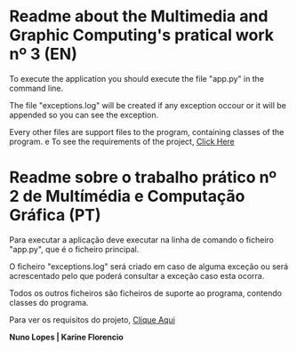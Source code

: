 # Readme about the Multimedia and Graphic Computing's pratical work nº 3 (EN)

To execute the application you should execute the file "app.py" in the command line.

The file "exceptions.log" will be created if any exception occour or it will be appended so you can see the exception.

Every other files are support files to the program, containing classes of the program.
e
To see the requirements of the project, [Click Here](https://trello.com/b/jiQjMHXh/mgc-tp3)

# Readme sobre o trabalho prático nº 2 de Multímédia e Computação Gráfica (PT)

Para executar a aplicação deve executar na linha de comando o ficheiro "app.py",
que é o ficheiro principal.

O ficheiro "exceptions.log" será criado em caso de alguma exceção ou será acrescentado pelo que poderá
consultar a exceção caso esta ocorra.

Todos os outros ficheiros são ficheiros de suporte ao programa, contendo classes do programa.

Para ver os requisitos do projeto, [Clique Aqui](https://trello.com/b/jiQjMHXh/mgc-tp3)

**Nuno Lopes | Karine Florencio**